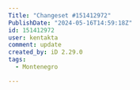 ```yaml
---
Title: "Changeset #151412972"
PublishDate: "2024-05-16T14:59:18Z"
id: 151412972
user: kentakta
comment: update
created_by: iD 2.29.0
tags:
  - Montenegro

---
```

